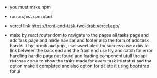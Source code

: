 - you must make npm i 
- run project npm start
- vercel link https://front-end-task-two-drab.vercel.app/

- make by react router dom to navigate to the pages all tasks page and add task page and made nav bar and footer
also the form of add task handel it by formik and yup , use sweet alert for success
use axios to link between the back end and the front end use try and catch for error handling
handle page not found and loading component utull the api resonse come to show the tasks
made for every task its status and the option make it completed and also option for delete it
using bootstrap for ui


